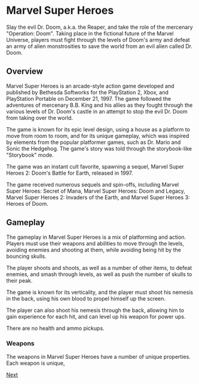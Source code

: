 # Marvel Super Heroes

Slay the evil Dr. Doom, a.k.a. the Reaper, and take the role of the mercenary "Operation: Doom". Taking place in the fictional future of the Marvel Universe, players must fight through the levels of Doom's army and defeat an army of alien monstrosities to save the world from an evil alien called Dr. Doom.

## Overview

Marvel Super Heroes is an arcade-style action game developed and published by Bethesda Softworks for the PlayStation 2, Xbox, and PlayStation Portable on December 21, 1997. The game followed the adventures of mercenary B.B. King and his allies as they fought through the various levels of Dr. Doom's castle in an attempt to stop the evil Dr. Doom from taking over the world.

The game is known for its epic level design, using a house as a platform to move from room to room, and for its unique gameplay, which was inspired by elements from the popular platformer games, such as Dr. Mario and Sonic the Hedgehog. The game's story was told through the storybook-like "Storybook" mode.

The game was an instant cult favorite, spawning a sequel, Marvel Super Heroes 2: Doom's Battle for Earth, released in 1997.

The game received numerous sequels and spin-offs, including Marvel Super Heroes: Secret of Mana, Marvel Super Heroes: Doom and Legacy, Marvel Super Heroes 2: Invaders of the Earth, and Marvel Super Heroes 3: Heroes of Doom.

## Gameplay

The gameplay in Marvel Super Heroes is a mix of platforming and action. Players must use their weapons and abilities to move through the levels, avoiding enemies and shooting at them, while avoiding being hit by the bouncing skulls.

The player shoots and shoots, as well as a number of other items, to defeat enemies, and smash through levels, as well as push the number of skulls to their peak.

The game is known for its verticality, and the player must shoot his nemesis in the back, using his own blood to propel himself up the screen.

The player can also shoot his nemesis through the back, allowing him to gain experience for each hit, and can level up his weapon for power ups.

There are no health and ammo pickups.

### Weapons

The weapons in Marvel Super Heroes have a number of unique properties. Each weapon is unique,

[Next](097.md)
